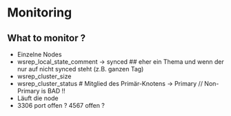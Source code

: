 # Monitoring 

## What to monitor ? 

  * Einzelne Nodes
  * wsrep_local_state_comment -> synced ## eher ein Thema und wenn der nur auf nicht synced steht (z.B. ganzen Tag)  
  * wsrep_cluster_size 
  * wsrep_cluster_status # Mitglied des Primär-Knotens -> Primary // Non-Primary is BAD !! 
  * Läuft die node 
  * 3306 port offen ? 4567 offen ? 
  
